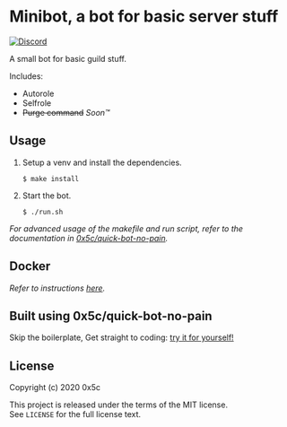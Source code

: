 # Minibot, a bot for basic server stuff

[![Discord](https://discordapp.com/api/guilds/591099017492955166/widget.png?style=shield)](https://discord.gg/Wq8vpm3)

A small bot for basic guild stuff.

Includes:
- Autorole
- Selfrole
- ~~Purge command~~ *Soon™*


## Usage

1. Setup a venv and install the dependencies.
    ```none
    $ make install
    ```

2. Start the bot.
    ```none
    $ ./run.sh
    ```

*For advanced usage of the makefile and run script, refer to the documentation in [0x5c/quick-bot-no-pain](https://github.com/0x5c/quick-bot-no-pain).*



## Docker

*Refer to instructions [here](./README-DOCKER.md).*


## Built using 0x5c/quick-bot-no-pain

Skip the boilerplate, Get straight to coding: [try it for yourself!](https://github.com/0x5c/quick-bot-no-pain)


## License

Copyright (c) 2020 0x5c

This project is released under the terms of the MIT license.  
See `LICENSE` for the full license text.

